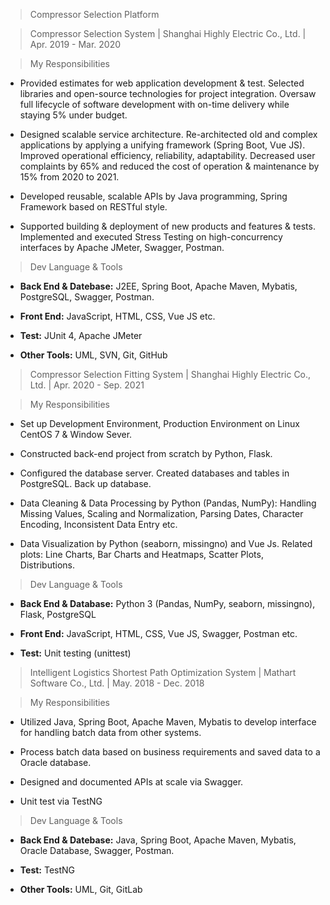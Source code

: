 

> Compressor Selection Platform  

> Compressor Selection System | Shanghai Highly Electric Co., Ltd. | Apr. 2019 - Mar. 2020

> My Responsibilities

- Provided estimates for web application development & test. Selected libraries and open-source technologies for project integration. Oversaw full lifecycle of software development with on-time delivery while staying 5% under budget.

- Designed scalable service architecture. Re-architected old and complex applications by applying a unifying framework (Spring Boot, Vue JS). Improved operational efficiency, reliability, adaptability. Decreased user complaints by 65% and reduced the cost of operation & maintenance by 15% from 2020 to 2021.

- Developed reusable, scalable APIs by Java programming, Spring Framework based on RESTful style.  

- Supported building & deployment of new products and features & tests. Implemented and executed Stress Testing on high-concurrency interfaces by Apache JMeter, Swagger, Postman.

> Dev Language & Tools

- **Back End & Datebase:** J2EE, Spring Boot, Apache Maven, Mybatis, PostgreSQL, Swagger, Postman.

- **Front End:** JavaScript, HTML, CSS, Vue JS etc.

- **Test:** JUnit 4, Apache JMeter

- **Other Tools:** UML, SVN, Git, GitHub

> Compressor Selection Fitting System | Shanghai Highly Electric Co., Ltd. | Apr. 2020 - Sep. 2021

> My Responsibilities
- Set up Development Environment, Production Environment on Linux CentOS 7 & Window Sever.

- Constructed back-end project from scratch by Python, Flask.

- Configured the database server. Created databases and tables in PostgreSQL. Back up database.

- Data Cleaning & Data Processing by Python (Pandas, NumPy): Handling Missing Values, Scaling and Normalization, Parsing Dates, Character Encoding, 
Inconsistent Data Entry etc.

- Data Visualization by Python (seaborn, missingno) and Vue Js. Related plots: 
Line Charts, Bar Charts and Heatmaps, Scatter Plots, Distributions.

> Dev Language & Tools
- **Back End & Database:** Python 3 (Pandas, NumPy, seaborn, missingno), Flask, PostgreSQL

- **Front End:** JavaScript, HTML, CSS, Vue JS, Swagger, Postman etc.

- **Test:** Unit testing (unittest)



> Intelligent Logistics Shortest Path Optimization System | Mathart Software Co., Ltd. | May. 2018 - Dec. 2018

> My Responsibilities

- Utilized Java, Spring Boot, Apache Maven, Mybatis to develop interface for handling batch data from other systems.

- Process batch data based on business requirements and saved data to a Oracle database.

- Designed and documented APIs at scale via Swagger.

- Unit test via TestNG

> Dev Language & Tools

- **Back End & Datebase:** Java, Spring Boot, Apache Maven, Mybatis, Oracle Database, Swagger, Postman.

- **Test:** TestNG

- **Other Tools:** UML, Git, GitLab